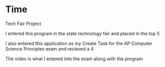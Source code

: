 # Time
Tech Fair Project

I entered this program in the state technology fair and placed in the top 5

I also entered this application as my Create Task for the AP Computer Science Principles exam and recieved a 4

The video is what I entered into the exam along with the program
